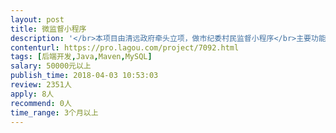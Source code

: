 ```yaml
---                
layout: post       
title: 微监督小程序           
description: '</br>本项目由清远政府牵头立项，做市纪委村民监督小程序</br>主要功能包括</br>1.与官网微博接口，实时同步数据</br>2.有小型聊天室</br>3.多租户模式，一个村是一个租户，租户之间信息不串</br>4.小型CMS内容管理系统，支持信息发布</br></br>要求驻场开发</br>地点   广东省  清远市</br>'     
contenturl: https://pro.lagou.com/project/7092.html      
tags: [后端开发,Java,Maven,MySQL]            
salary: 50000元以上          
publish_time: 2018-04-03 10:53:03         
review: 2351人                   
apply: 8人                   
recommend: 0人                   
time_range: 3个月以上              
---                 
```

